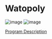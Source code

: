 # Watopoly

![image](https://github.com/user-attachments/assets/4b4c8dd1-fe43-4f01-8390-3e2d95de6d89)
![image](https://github.com/user-attachments/assets/6e3ca768-ec9f-43b6-a275-ea93d7f826f0)


[Program Description](https://docs.google.com/document/d/1LaCiU7YLsjKq6_UlEbNJXYg4NdzKl9R7lQZoFwlblgY/edit?tab=t.0#heading=h.45sacs2ptia2)

